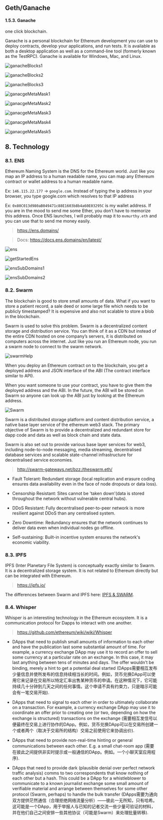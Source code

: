 ## Geth/Ganache



#### 1.5.3. Ganache

one click blockchain.

Ganache is a personal blockchain for Ethereum development you can use to deploy contracts, develop your applications, and run tests. It is available as both a desktop application as well as a command-line tool (formerly known as the TestRPC). Ganache is available for Windows, Mac, and Linux.

![ganacheBlocks1](https://raw.githubusercontent.com/wdx7266/learning-ethereum/tree/master/img/DApp/Ethereum/ganacheBlocks1.png)

![ganacheBlocks2](https://raw.githubusercontent.com/wdx7266/learning-ethereum/tree/master/img/DApp/Ethereum/ganacheBlocks2.png)

![ganacheBlocks3](https://raw.githubusercontent.com/wdx7266/learning-ethereum/tree/master/img/DApp/Ethereum/ganacheBlocks3.png)

![ganacgeMetaMask1](https://raw.githubusercontent.com/wdx7266/learning-ethereum/tree/master/img/DApp/Ethereum/ganacgeMetaMask1.png)

![ganacgeMetaMask2](https://raw.githubusercontent.com/wdx7266/learning-ethereum/tree/master/img/DApp/Ethereum/ganacgeMetaMask2.png)

![ganacgeMetaMask3](https://raw.githubusercontent.com/wdx7266/learning-ethereum/tree/master/img/DApp/Ethereum/ganacgeMetaMask3.png)

![ganacgeMetaMask4](https://raw.githubusercontent.com/wdx7266/learning-ethereum/tree/master/img/DApp/Ethereum/ganacgeMetaMask4.png)

![ganacgeMetaMask5](https://raw.githubusercontent.com/wdx7266/learning-ethereum/tree/master/img/DApp/Ethereum/ganacgeMetaMask5.png)




## 8. Technology

### 8.1. ENS

Ethereum Naming System is the DNS for the Ethereum world. Just like you map an IP address to a human readable name, you can map any Ethereum contract or wallet address to a human readable name.

Ex: `146.115.22.177` → `google.com`. Instead of typing the ip address in your browser, you type google.com which resolves to that IP address

Ex: `0x80C013d980aB049471c88E1603b8b4a60E03295C` is my wallet address. If you are in the mood to send me some Ether, you don’t have to memorize this address. Once ENS launches, I will probably map it to `mvmurthy.eth` and you can use that to send me money easily.

> https://ens.domains/

> Docs: https://docs.ens.domains/en/latest/

![ens](https://raw.githubusercontent.com/wdx7266/learning-ethereum/tree/master/img/DApp/Ethereum/ens.png)

![getStartedEns](https://raw.githubusercontent.com/wdx7266/learning-ethereum/tree/master/img/DApp/Ethereum/getStartedEns.png)

![ensSubDomains1](https://raw.githubusercontent.com/wdx7266/learning-ethereum/tree/master/img/DApp/Ethereum/ensSubDomains1.png)

![ensSubDomains2](https://raw.githubusercontent.comwdx7266/learning-ethereum/tree/master/img/DApp/Ethereum/ensSubDomains2.png)

### 8.2. Swarm

The blockchain is good to store small amounts of data. What if you want to store a patient record, a sale deed or some large file which needs to be publicly timestamped? It is expensive and also not scalable to store a blob in the blockchain.

Swarm is used to solve this problem. Swarm is a decentralized content storage and distribution service. You can think of it as a CDN but instead of the entire CDN hosted on one company’s servers, it is distributed on computers across the internet. Just like you run an Ethereum node, you run a swarm node to connect to the swarm network.

![swarmHelp](https://raw.githubusercontent.com/wdx7266/learning-ethereum/tree/master/img/DApp/Ethereum/swarmHelp.png)

When you deploy an Ethereum contract on to the blockchain, you get a deployed address and JSON interface of the ABI (The contract interface similar to API).

When you want someone to use your contract, you have to give them the deployed address and the ABI. In the future, the ABI will be stored on Swarm so anyone can look up the ABI just by looking at the Ethereum address.

![Swarm](https://raw.githubusercontent.com/wdx7266/learning-ethereum/tree/master/img/DApp/Ethereum/swarm.png)

Swarm is a distributed storage platform and content distribution service, a native base layer service of the ethereum web3 stack. The primary objective of Swarm is to provide a decentralized and redundant store for dapp code and data as well as block chain and state data.

Swarm is also set out to provide various base layer services for web3, including node-to-node messaging, media streaming, decentralised database services and scalable state-channel infrastructure for decentralised service economies.

> http://swarm-gateways.net/bzz:/theswarm.eth/

- Fault Tolerant: Redundant storage (local replication and erasure coding ensures data availability even in the face of node dropouts or data loss).

- Censorship Resistant: Sites cannot be 'taken down'(data is stored throughout the network without vulnerable central hubs).

- DDoS Resistant: Fully decentralised peer-to-peer network is more resilient against DDoS than any centralised system.

- Zero Downtime: Redundancy ensures that the network continues to deliver data even when individual nodes go offline.

- Self-sustaining: Built-in incentive system ensures the network's economic viability.

### 8.3. IPFS

IPFS (Inter Planetary File System) is conceptually exactly similar to Swarm. It is a decentralized storage system. It is not related to Ethereum directly but can be integrated with Ethereum.

> https://ipfs.io/

The differences between Swarm and IPFS here: [IPFS & SWARM](https://github.com/ethersphere/go-ethereum/wiki/IPFS-&-SWARM).

### 8.4. Whisper

Whisper is an interesting technology in the Ethereum ecosystem. It is a communication protocol for Dapps to interact with one another.

> https://github.com/ethereum/wiki/wiki/Whisper

- DApps that need to publish small amounts of information to each other and have the publication last some substantial amount of time. For example, a currency exchange DApp may use it to record an offer to sell some currency at a particular rate on an exchange. In this case, it may last anything between tens of minutes and days. The offer wouldn't be binding, merely a hint to get a potential deal started (DApps需要相互发布少量信息并使所发布的信息持续相当长的时间。例如，货币兑换DApp可以使用它来记录在交易所以特定汇率出售某种货币的申请。在这种情况下，它可能持续几十分钟到几天之间的任何事情。这个申请不具有约束力，只是暗示可能会有一笔交易开始).

- DApps that need to signal to each other in order to ultimately collaborate on a transaction. For example, a currency exchange DApp may use it to coordinate an offer prior to creating one (or two, depending on how the exchange is structured) transactions on the exchange (需要相互发信号以便最终在交易上进行协作的DApp。例如，货币兑换DApp可以在交易所创建一个或者两个（取决于交易所的结构）交易之前使用它来协调出价).

- DApps that need to provide non-real-time hinting or general communications between each other. E.g. a small chat-room app (需要在彼此之间提供非实时提示或一般通信的DApp。例如。一个小聊天室应用程序).

- DApps that need to provide dark (plausible denial over perfect network traffic analysis) comms to two correspondents that know nothing of each other but a hash. This could be a DApp for a whistleblower to communicate to a known journalist exchange some small amount of verifiable material and arrange between themselves for some other protocol (Swarm, perhaps) to handle the bulk transfer (DApps需要为通向双方提供茫然通信（合理拒绝网络流量分析）——彼此一无所知，只有哈希。这可能是一个DApp，用于举报人与已知的记者交流一些少量可验证的材料，并在他们自己之间安排一些其他协议（可能是Swarm）来处理批量转移).

